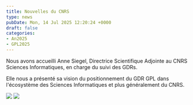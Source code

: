```yaml
---
title: Nouvelles du CNRS
type: news
pubDate: Mon, 14 Jul 2025 12:20:24 +0000
draft: false
categories:
- An2025
- GPL2025
---
```


Nous avons accueilli Anne Siegel, Directrice Scientifique Adjointe au CNRS Sciences Informatiques, en charge du suivi des GDRs.

Elle nous a présenté sa vision du positionnement du GDR GPL dans l'écosystème des Sciences Informatiques et plus généralement du CNRS.

![](https://gdr-gpl.cnrs.fr/wp-content/uploads/2025/07/GPL25-Siegel1.jpg) ![](https://gdr-gpl.cnrs.fr/wp-content/uploads/2025/07/GPL25-Siegel2.jpg)
